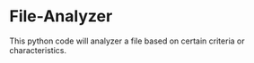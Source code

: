 # File-Analyzer
This python code will analyzer a file based on certain criteria or characteristics.
